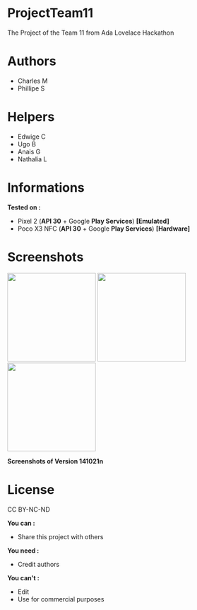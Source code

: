 # ProjectTeam11

The Project of the Team 11 from Ada Lovelace Hackathon

# Authors

- Charles M
- Phillipe S

# Helpers

- Edwige C
- Ugo B
- Anais G
- Nathalia L

# Informations

**Tested on :**
- Pixel 2 (**API 30** + Google **Play Services**) **[Emulated]**
- Poco X3 NFC (**API 30** + Google **Play Services**) **[Hardware]**

# Screenshots

<img src="https://charlito33.fr.nf/team11/project/cdn/screenshots/141021n/image0.jpg" width="200" />
<img src="https://charlito33.fr.nf/team11/project/cdn/screenshots/141021n/image1.jpg" width="200" />
<img src="https://charlito33.fr.nf/team11/project/cdn/screenshots/141021n/image2.jpg?" width="200" />

**Screenshots of Version 141021n**

# License

CC BY-NC-ND

**You can :**
- Share this project with others

**You need :**
- Credit authors

**You can't :**
- Edit
- Use for commercial purposes
